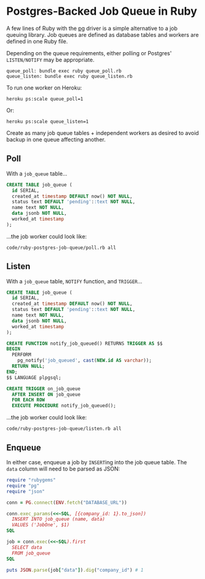 # Postgres-Backed Job Queue in Ruby

A few lines of Ruby with the [pg](https://github.com/ged/ruby-pg) driver
is a simple alternative to a job queuing library.
Job queues are defined as database tables
and workers are defined in one Ruby file.

Depending on the queue requirements,
either polling or Postgres' `LISTEN/NOTIFY` may be appropriate.

```
queue_poll: bundle exec ruby queue_poll.rb
queue_listen: bundle exec ruby queue_listen.rb
```

To run one worker on Heroku:

```
heroku ps:scale queue_poll=1
```

Or:

```
heroku ps:scale queue_listen=1
```

Create as many job queue tables + independent workers as desired
to avoid backup in one queue affecting another.

## Poll

With a `job_queue` table...

```sql
CREATE TABLE job_queue (
  id SERIAL,
  created_at timestamp DEFAULT now() NOT NULL,
  status text DEFAULT 'pending'::text NOT NULL,
  name text NOT NULL,
  data jsonb NOT NULL,
  worked_at timestamp
);
```

...the job worker could look like:

```embed
code/ruby-postgres-job-queue/poll.rb all
```

## Listen

With a `job_queue` table, `NOTIFY` function, and `TRIGGER`...

```sql
CREATE TABLE job_queue (
  id SERIAL,
  created_at timestamp DEFAULT now() NOT NULL,
  status text DEFAULT 'pending'::text NOT NULL,
  name text NOT NULL,
  data jsonb NOT NULL,
  worked_at timestamp
);

CREATE FUNCTION notify_job_queued() RETURNS TRIGGER AS $$
BEGIN
  PERFORM
    pg_notify('job_queued', cast(NEW.id AS varchar));
  RETURN NULL;
END;
$$ LANGUAGE plpgsql;

CREATE TRIGGER on_job_queue
  AFTER INSERT ON job_queue
  FOR EACH ROW
  EXECUTE PROCEDURE notify_job_queued();
```

...the job worker could look like:

```embed
code/ruby-postgres-job-queue/listen.rb all
```

## Enqueue

In either case, enqueue a job  by `INSERT`ing into the job queue table.
The `data` column will need to be parsed as JSON:

```ruby
require "rubygems"
require "pg"
require "json"

conn = PG.connect(ENV.fetch("DATABASE_URL"))

conn.exec_params(<<~SQL, [{company_id: 1}.to_json])
  INSERT INTO job_queue (name, data)
  VALUES ('JobOne', $1)
SQL

job = conn.exec(<<~SQL).first
  SELECT data
  FROM job_queue
SQL

puts JSON.parse(job["data"]).dig("company_id") # 1
```
